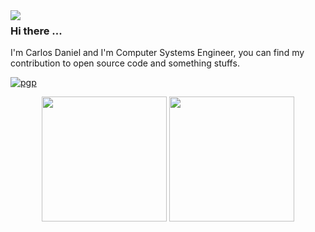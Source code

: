 <img align="left" src="https://orhun.dev/img/crow.png">

### Hi there ... 

I'm Carlos Daniel and I'm Computer Systems Engineer, you can find my contribution to open source code and something stuffs.

[![pgp](https://img.shields.io/badge/pgp-0xFF563099AD33DDBB-313131?style=flat&labelColor=313131&color=313131)](https://github.com/Krasn4ck.gpg)

<div>
    <div align = "center">
        <a href = #><img src = "https://github-readme-stats.vercel.app/api?username=Krasn4ck&show_icons=true&include_all_commits=true&count_private=true&theme=react&hide_border=true&bg_color=0D1117&title_color=5ce1e6&icon_color=5ce1e6" height="200" /></a>
        <a href = #><img src = "https://github-readme-stats.vercel.app/api/top-langs/?username=Krasn4ck&langs_count=10&layout=compact&theme=react&hide_border=true&bg_color=0D1117&title_color=5ce1e6&icon_color=5ce1e6" height="200" /></a>
    </div>
    </hr>
</div>